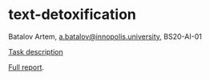 # text-detoxification
Batalov Artem, a.batalov@innopolis.university, BS20-AI-01

[Task description](task_description.md)

[Full report](reports/final_solution.md).
